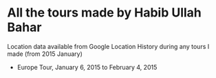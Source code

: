 All the tours made by Habib Ullah Bahar
=======================================

Location data available from Google Location History during any tours I made (from 2015 January)

- Europe Tour, January 6, 2015 to February 4, 2015
